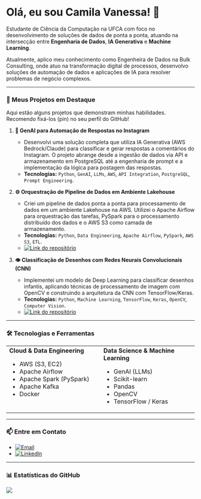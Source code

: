 # Olá, eu sou Camila Vanessa! 👋

Estudante de Ciência da Computação na UFCA com foco no desenvolvimento de soluções de dados de ponta a ponta, atuando na intersecção entre **Engenharia de Dados**, **IA Generativa** e **Machine Learning**. 

Atualmente, aplico meu conhecimento como Engenheira de Dados na Bulk Consulting, onde atuo na transformação digital de processos, desenvolvo soluções de automação de dados e aplicações de IA para resolver problemas de negócio complexos.

---

### 🚀 Meus Projetos em Destaque

Aqui estão alguns projetos que demonstram minhas habilidades. Recomendo fixá-los (pin) no seu perfil do GitHub!

1.  **🤖 GenAI para Automação de Respostas no Instagram**
    * Desenvolvi uma solução completa que utiliza IA Generativa (AWS Bedrock/Claude) para classificar e gerar respostas a comentários do Instagram. O projeto abrange desde a ingestão de dados via API e armazenamento em PostgreSQL até a engenharia de prompt e a implementação da lógica para postagem das respostas.
    * **Tecnologias:** `Python`, `GenAI`, `LLMs`, `AWS`, `API Integration`, `PostgreSQL`, `Prompt Engineering`.

2.  **⚙️ Orquestração de Pipeline de Dados em Ambiente Lakehouse**
    * Criei um pipeline de dados ponta a ponta para processamento de dados em um ambiente Lakehouse na AWS. Utilizei o Apache Airflow para orquestração das tarefas, PySpark para o processamento distribuído dos dados e o AWS S3 como camada de armazenamento.
    * **Tecnologias:** `Python`, `Data Engineering`, `Apache Airflow`, `PySpark`, `AWS S3`, `ETL`.
    * [![Link do repositório](https://img.shields.io/badge/Link%20do%20repositório-D3D3D3.svg?logo=github&logoColor=black)](https://github.com/MilaMatos/Airflow-Spark-AWS)

3.  **👁️ Classificação de Desenhos com Redes Neurais Convolucionais (CNN)**
    * Implementei um modelo de Deep Learning para classificar desenhos infantis, aplicando técnicas de processamento de imagem com OpenCV e construindo a arquitetura da CNN com TensorFlow/Keras.
    * **Tecnologias:** `Python`, `Machine Learning`, `TensorFlow`, `Keras`, `OpenCV`, `Computer Vision`.
    * [![Link do repositório](https://img.shields.io/badge/Link%20do%20repositório-D3D3D3.svg?logo=github&logoColor=black)](https://github.com/MilaMatos/Classification_Cartoons)

---

### 🛠️ Tecnologias e Ferramentas

<table>
  <tr>
    <td valign="top" width="50%">
      <strong>Cloud & Data Engineering</strong>
      <ul>
        <li>AWS (S3, EC2)</li>
        <li>Apache Airflow</li>
        <li>Apache Spark (PySpark)</li>
        <li>Apache Kafka</li>
        <li>Docker</li>
      </ul>
    </td>
    <td valign="top" width="50%">
      <strong>Data Science & Machine Learning</strong>
      <ul>
        <li>GenAI (LLMs)</li>
        <li>Scikit-learn</li>
        <li>Pandas</li>
        <li>OpenCV</li>
        <li>TensorFlow / Keras</li>
      </ul>
    </td>
  </tr>
</table>

---

### 📫 Entre em Contato

- [![Email](https://img.shields.io/badge/Email-%230077B5.svg?logo=gmail&logoColor=white)](mailto:cvanessamatos@gmail.com)
- [![LinkedIn](https://img.shields.io/badge/LinkedIn-%230077B5.svg?logo=linkedin&logoColor=white)](https://www.linkedin.com/in/camila-vanessa-matos/) 

---

### 📊 Estatísticas do GitHub

![](https://github-readme-stats.vercel.app/api/top-langs/?username=MilaMatos&theme=tokyonight&hide_border=false&include_all_commits=true&count_private=true&layout=compact)
